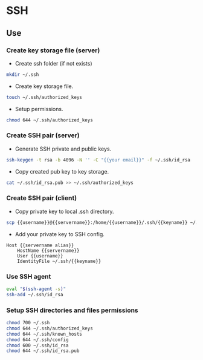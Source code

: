 # SSH

## Use

### Create key storage file (server)

- Create ssh folder (if not exists)

```bash
mkdir ~/.ssh
```

- Create key storage file.

```bash
touch ~/.ssh/authorized_keys
```

- Setup permissions.

```bash
chmod 644 ~/.ssh/authorized_keys
```

### Create SSH pair (server)

- Generate SSH private and public keys.

```bash
ssh-keygen -t rsa -b 4096 -N '' -C "{{your email}}" -f ~/.ssh/id_rsa
```

- Copy created pub key to key storage.

```bash
cat ~/.ssh/id_rsa.pub >> ~/.ssh/authorized_keys
```

### Create SSH pair (client)

- Copy private key to local .ssh directory.

```bash
scp {{username}}@{{servername}}:/home/{{username}}/.ssh/{{keyname}} ~/.ssh/{{keyname}}
```

- Add your private key to SSH config.

```text
Host {{servername alias}}
    HostName {{servername}}
    User {{username}}
    IdentityFile ~/.ssh/{{keyname}}
```

### Use SSH agent

```bash
eval "$(ssh-agent -s)"
ssh-add ~/.ssh/id_rsa
```

### Setup SSH directories and files permissions

```bash
chmod 700 ~/.ssh
chmod 644 ~/.ssh/authorized_keys
chmod 644 ~/.ssh/known_hosts
chmod 644 ~/.ssh/config
chmod 600 ~/.ssh/id_rsa
chmod 644 ~/.ssh/id_rsa.pub
```
